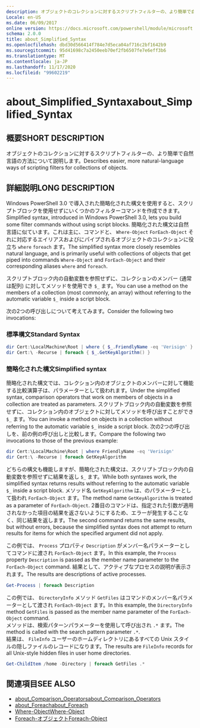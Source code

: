 ```yaml
---
description: オブジェクトのコレクションに対するスクリプトフィルターの、より簡単で自然言語の方法について説明します。
Locale: en-US
ms.date: 06/09/2017
online version: https://docs.microsoft.com/powershell/module/microsoft.powershell.core/about/about_simplified_syntax?view=powershell-7.2&WT.mc_id=ps-gethelp
schema: 2.0.0
title: about_Simplified_Syntax
ms.openlocfilehash: dbd30d566414f784e7d5eca04af716c2bf1642b9
ms.sourcegitcommit: 95d41698c7a2450eeb70ef2fb6507fe7e6eff3b6
ms.translationtype: MT
ms.contentlocale: ja-JP
ms.lasthandoff: 11/17/2020
ms.locfileid: "99602219"
---
```

# <a name="about_simplified_syntax"></a><span data-ttu-id="f9577-103">about_Simplified_Syntax</span><span class="sxs-lookup"><span data-stu-id="f9577-103">about_Simplified_Syntax</span></span>

## <a name="short-description"></a><span data-ttu-id="f9577-104">概要</span><span class="sxs-lookup"><span data-stu-id="f9577-104">SHORT DESCRIPTION</span></span>
<span data-ttu-id="f9577-105">オブジェクトのコレクションに対するスクリプトフィルターの、より簡単で自然言語の方法について説明します。</span><span class="sxs-lookup"><span data-stu-id="f9577-105">Describes easier, more natural-language ways of scripting filters for collections of objects.</span></span>

## <a name="long-description"></a><span data-ttu-id="f9577-106">詳細説明</span><span class="sxs-lookup"><span data-stu-id="f9577-106">LONG DESCRIPTION</span></span>

<span data-ttu-id="f9577-107">Windows PowerShell 3.0 で導入された簡略化された構文を使用すると、スクリプトブロックを使用せずにいくつかのフィルターコマンドを作成できます。</span><span class="sxs-lookup"><span data-stu-id="f9577-107">Simplified syntax, introduced in Windows PowerShell 3.0, lets you build some filter commands without using script blocks.</span></span> <span data-ttu-id="f9577-108">簡略化された構文は自然言語に似ています。これは主に、コマンドと、 `Where-Object` `ForEach-Object` それに対応するエイリアスおよびにパイプされるオブジェクトのコレクションに役立ち `where` `foreach` ます。</span><span class="sxs-lookup"><span data-stu-id="f9577-108">The simplified syntax more closely resembles natural language, and is primarily useful with collections of objects that get piped into commands `Where-Object` and `ForEach-Object` and their corresponding aliases `where` and `foreach`.</span></span>

<span data-ttu-id="f9577-109">スクリプトブロック内の自動変数を参照せずに、コレクションのメンバー (通常は配列) に対してメソッドを使用でき `$_` ます。</span><span class="sxs-lookup"><span data-stu-id="f9577-109">You can use a method on the members of a collection (most commonly, an array) without referring to the automatic variable `$_` inside a script block.</span></span>

<span data-ttu-id="f9577-110">次の2つの呼び出しについて考えてみます。</span><span class="sxs-lookup"><span data-stu-id="f9577-110">Consider the following two invocations:</span></span>

### <a name="standard-syntax"></a><span data-ttu-id="f9577-111">標準構文</span><span class="sxs-lookup"><span data-stu-id="f9577-111">Standard Syntax</span></span>

```powershell
dir Cert:\LocalMachine\Root | where { $_.FriendlyName -eq 'Verisign' }
dir Cert:\ -Recurse | foreach { $_.GetKeyAlgorithm() }
```

### <a name="simplified-syntax"></a><span data-ttu-id="f9577-112">簡略化された構文</span><span class="sxs-lookup"><span data-stu-id="f9577-112">Simplified syntax</span></span>

<span data-ttu-id="f9577-113">簡略化された構文では、コレクション内のオブジェクトのメンバーに対して機能する比較演算子は、パラメーターとして扱われます。</span><span class="sxs-lookup"><span data-stu-id="f9577-113">Under the simplified syntax, comparison operators that work on members of objects in a collection are treated as parameters.</span></span> <span data-ttu-id="f9577-114">スクリプトブロック内の自動変数を参照せずに、コレクション内のオブジェクトに対してメソッドを呼び出すことができ `$_` ます。</span><span class="sxs-lookup"><span data-stu-id="f9577-114">You can invoke a method on objects in a collection without referring to the automatic variable `$_` inside a script block.</span></span>
<span data-ttu-id="f9577-115">次の2つの呼び出しを、前の例の呼び出しと比較します。</span><span class="sxs-lookup"><span data-stu-id="f9577-115">Compare the following two invocations to those of the previous example:</span></span>

```powershell
dir Cert:\LocalMachine\Root | where FriendlyName -eq 'Verisign'
dir Cert:\ -Recurse | foreach GetKeyAlgorithm
```

<span data-ttu-id="f9577-116">どちらの構文も機能しますが、簡略化された構文は、スクリプトブロック内の自動変数を参照せずに結果を返し `$_` ます。</span><span class="sxs-lookup"><span data-stu-id="f9577-116">While both syntaxes work, the simplified syntax returns results without referring to the automatic variable `$_` inside a script block.</span></span>
<span data-ttu-id="f9577-117">メソッド名 `GetKeyAlgorithm` は、のパラメーターとして扱われ `ForEach-Object` ます。</span><span class="sxs-lookup"><span data-stu-id="f9577-117">The method name `GetKeyAlgorithm` is treated as a parameter of `ForEach-Object`.</span></span>
<span data-ttu-id="f9577-118">2番目のコマンドは、指定された引数が適用されなかった項目の結果を返さないようにするため、エラーが発生することなく、同じ結果を返します。</span><span class="sxs-lookup"><span data-stu-id="f9577-118">The second command returns the same results, but without errors, because the simplified syntax does not attempt to return results for items for which the specified argument did not apply.</span></span>

<span data-ttu-id="f9577-119">この例では、 `Process` プロパティ `Description` がメンバー名パラメーターとしてコマンドに渡され `ForEach-Object` ます。</span><span class="sxs-lookup"><span data-stu-id="f9577-119">In this example, the `Process` property `Description` is passed as the member name parameter to the `ForEach-Object` command.</span></span> <span data-ttu-id="f9577-120">結果として、アクティブなプロセスの説明が表示されます。</span><span class="sxs-lookup"><span data-stu-id="f9577-120">The results are descriptions of active processes.</span></span>

```powershell
Get-Process | foreach Description
```

<span data-ttu-id="f9577-121">この例では、 `DirectoryInfo` メソッド `GetFiles` はコマンドのメンバー名パラメーターとして渡され `ForEach-Object` ます。</span><span class="sxs-lookup"><span data-stu-id="f9577-121">In this example, the `DirectoryInfo` method `GetFiles` is passed as the member name parameter of the `ForEach-Object` command.</span></span>  
<span data-ttu-id="f9577-122">メソッドは、検索パターンパラメーターを使用して呼び出され `.*` ます。</span><span class="sxs-lookup"><span data-stu-id="f9577-122">The method is called with the search pattern parameter `.*`.</span></span>  
<span data-ttu-id="f9577-123">結果は、 `FileInfo` ユーザーのホームディレクトリにあるすべての Unix スタイルの隠しファイルのレコードになります。</span><span class="sxs-lookup"><span data-stu-id="f9577-123">The results are `FileInfo` records for all Unix-style hidden files in user home directories.</span></span> 

```powershell
Get-ChildItem /home -Directory | foreach GetFiles .*
```

## <a name="see-also"></a><span data-ttu-id="f9577-124">関連項目</span><span class="sxs-lookup"><span data-stu-id="f9577-124">SEE ALSO</span></span>

- [<span data-ttu-id="f9577-125">about_Comparison_Operators</span><span class="sxs-lookup"><span data-stu-id="f9577-125">about_Comparison_Operators</span></span>](about_Comparison_Operators.md)
- [<span data-ttu-id="f9577-126">about_Foreach</span><span class="sxs-lookup"><span data-stu-id="f9577-126">about_Foreach</span></span>](about_Foreach.md)
- [<span data-ttu-id="f9577-127">Where-Object</span><span class="sxs-lookup"><span data-stu-id="f9577-127">Where-Object</span></span>](xref:Microsoft.PowerShell.Core.Where-Object)
- [<span data-ttu-id="f9577-128">Foreach-オブジェクト</span><span class="sxs-lookup"><span data-stu-id="f9577-128">Foreach-Object</span></span>](xref:Microsoft.PowerShell.Core.ForEach-Object)

